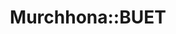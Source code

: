 ---
type: activity
title: Murchhona::BUET
tags: [Music, Club]
style: fill
logo: ../assets/images/murchhona.jpg
designations: [
    {
        title: President, 
        from: November 2018,
        to: June 2019
    }, 
    {
        title: General Secretary, 
        from: April 2018,
        to: October 2018
    }
]
color: success
description: Murchhona::BUET is the central cultural club of BUET.
external_url: https://www.facebook.com/murchhona.buet
---